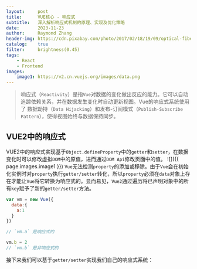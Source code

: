 ```yaml
---
layout:     post
title:      VUE核心 - 响应式
subtitle:   深入解析响应式机制的原理、实现及优化策略
date:       2023-11-23
author:     Raymond Zhang
header-img: https://cdn.pixabay.com/photo/2017/02/18/19/09/optical-fiber-2077976_1280.jpg
catalog:    true
filter:     brightness(0.45)
tags:
    - React
    - Frontend
images:
    image1: https://v2.cn.vuejs.org/images/data.png
---
```


> 响应式（`Reactivity`）是指`Vue`对数据的变化做出反应的能力。它可以自动追踪依赖关系，并在数据发生变化时自动更新视图。Vue的响应式系统使用了 数据劫持（`Data Hijacking`）和发布-订阅模式（`Publish-Subscribe Pattern`），使得视图始终与数据保持同步。

## VUE2中的响应式
VUE2中的响应式实现基于`Object.defineProperty`中的`getter`和`setter`，在数据变化时可以修改虚拟`DOM`中的原值，进而通过`DOM Api`修改页面中的值。
![]({{ page.images.image1 }})
`Vue`无法检测`property`的添加或移除。由于`Vue`会在初始化实例时对`property`执行`getter/setter`转化，所以`property`必须在`data`对象上存在才能让`Vue`将它转换为响应式的。显而易见，`Vue2`通过遍历将已声明对象中的所有`key`赋予了新的`getter/setter`方法。
```javascript
var vm = new Vue({
  data:{
    a:1
  }
})

// `vm.a` 是响应式的

vm.b = 2
// `vm.b` 是非响应式的
```
接下来我们可以基于`getter/setter`实现我们自己的响应式系统：